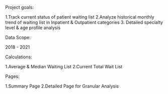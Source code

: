 Project goals:

1.Track current status of patient waiting list
2.Analyze historical monthly trend of waiting list in Inpatient & Outpatient categories
3. Detailed specialty level & age profile analysis

Data Scope:

2018 - 2021

Calculations:

1.Average & Median Waiting List
2.Current Total Wait List

Pages:

1.Summary Page
2.Detailed Page for Granular Analysis
